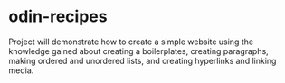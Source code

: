 # odin-recipes

Project will demonstrate how to create a simple website using the knowledge gained about creating a boilerplates, creating paragraphs, making ordered and unordered lists, and creating hyperlinks and linking media.

